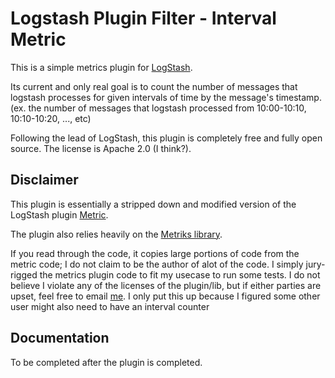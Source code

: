 # Logstash Plugin Filter - Interval Metric 

This is a simple metrics plugin for [LogStash](https://github.com/elasticsearch/logstash).

Its current and only real goal is to count the number of messages that logstash processes for given intervals of time by the message's timestamp. (ex. the number of messages that logstash processed from 10:00-10:10, 10:10-10:20, ..., etc)

Following the lead of LogStash, this plugin is completely free and fully open source. The license is Apache 2.0 (I think?). 



## Disclaimer

This plugin is essentially a stripped down and modified version of the LogStash plugin [Metric](https://github.com/logstash-plugins/logstash-filter-metrics). 

The plugin also relies heavily on the [Metriks library](https://github.com/eric/metriks).

If you read through the code, it copies large portions of code from the metric code; I do not claim to be the author of alot of the code. I simply jury-rigged the metrics plugin code to fit my usecase to run some tests. I do not believe I violate any of the licenses of the plugin/lib, but if either parties are upset, feel free to email [me](kelvinfann@outlook.com). I only put this up because I figured some other user might also need to have an interval counter

## Documentation

To be completed after the plugin is completed. 


